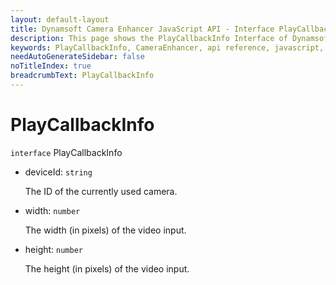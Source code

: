 ```yaml
---
layout: default-layout
title: Dynamsoft Camera Enhancer JavaScript API - Interface PlayCallbackInfo
description: This page shows the PlayCallbackInfo Interface of Dynamsoft Camera Enhancer JavaScript SDK.
keywords: PlayCallbackInfo, CameraEnhancer, api reference, javascript, js
needAutoGenerateSidebar: false
noTitleIndex: true
breadcrumbText: PlayCallbackInfo
---
```


# PlayCallbackInfo

`interface` PlayCallbackInfo

* deviceId: `string`

  The ID of the currently used camera.

* width: `number`

  The width (in pixels) of the video input.
  
* height: `number`

  The height (in pixels) of the video input.
  
